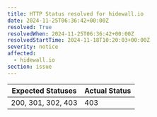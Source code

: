 ```yaml
---
title: HTTP Status resolved for hidewall.io
date: 2024-11-25T06:36:42+00:00Z
resolved: True
resolvedWhen: 2024-11-25T06:36:42+00:00Z
resolvedStartTime: 2024-11-18T10:20:03+00:00Z
severity: notice
affected:
  - hidewall.io
section: issue
---
```


| Expected Statuses | Actual Status  |
|-------------------|----------------|
| 200, 301, 302, 403 | 403 |
